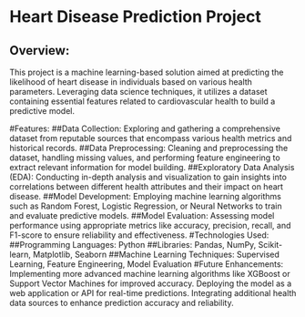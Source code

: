 # Heart Disease Prediction Project
## Overview:
This project is a machine learning-based solution aimed at predicting the likelihood of heart disease in individuals based on various health parameters. Leveraging data science techniques, it utilizes a dataset containing essential features related to cardiovascular health to build a predictive model.

#Features:
##Data Collection: Exploring and gathering a comprehensive dataset from reputable sources that encompass various health metrics and historical records.
##Data Preprocessing: Cleaning and preprocessing the dataset, handling missing values, and performing feature engineering to extract relevant information for model building.
##Exploratory Data Analysis (EDA): Conducting in-depth analysis and visualization to gain insights into correlations between different health attributes and their impact on heart disease.
##Model Development: Employing machine learning algorithms such as Random Forest, Logistic Regression, or Neural Networks to train and evaluate predictive models.
##Model Evaluation: Assessing model performance using appropriate metrics like accuracy, precision, recall, and F1-score to ensure reliability and effectiveness.
#Technologies Used:
##Programming Languages: Python
##Libraries: Pandas, NumPy, Scikit-learn, Matplotlib, Seaborn
##Machine Learning Techniques: Supervised Learning, Feature Engineering, Model Evaluation
#Future Enhancements:
Implementing more advanced machine learning algorithms like XGBoost or Support Vector Machines for improved accuracy.
Deploying the model as a web application or API for real-time predictions.
Integrating additional health data sources to enhance prediction accuracy and reliability.
